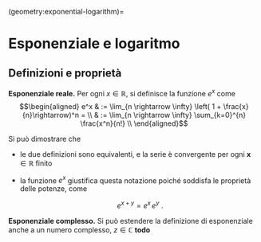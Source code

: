 (geometry:exponential-logarithm)=
# Esponenziale e logaritmo

## Definizioni e proprietà


<!--
$$a = b^c \qquad \leftrightarrow \qquad c = \log_b a$$ **todo**
## Funzione esponenziale e logaritmo

## $e$ di Nepero, $e^x$ e logaritmo naturale

### Definizione di $e^x$
-->

**Esponenziale reale.** Per ogni $x \in \mathbb{R}$, si definisce la funzione $e^x$ come
$$\begin{aligned}
e^x & := \lim_{n \rightarrow \infty} \left( 1 + \frac{x}{n}\rightarrow)^n  = \\
    & := \lim_{n \rightarrow \infty} \sum_{k=0}^{n} \frac{x^n}{n!} \\
\end{aligned}$$

Si può dimostrare che 
- le due definizioni sono equivalenti, e la serie è convergente per ogni $\mathbf{x} \in \mathbb{R}$ finito 
- la funzione $e^x$ giustifica questa notazione poiché soddisfa le proprietà delle potenze, come 
  
  $$e^{x+y} = e^x \, e^y \ .$$

**Esponenziale complesso.** Si può estendere la definizione di esponenziale anche a un numero complesso, $z \in \mathbb{C}$
**todo**

